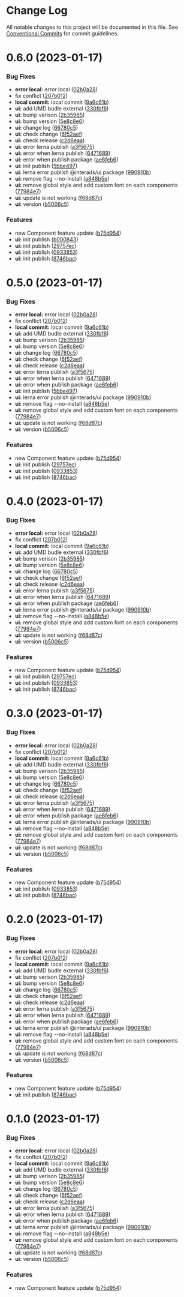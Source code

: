 # Change Log

All notable changes to this project will be documented in this file.
See [Conventional Commits](https://conventionalcommits.org) for commit guidelines.

# 0.6.0 (2023-01-17)


### Bug Fixes

* **error local:** error local ([02b0a28](https://github.com/interadsrepo/interads/commit/02b0a285e4afd7ec3f160963b508651534915131))
* fix conflict ([207b012](https://github.com/interadsrepo/interads/commit/207b0122ea53805e0818070cbec1337a13c82ab5))
* **local commit:** local commit ([9a6c61b](https://github.com/interadsrepo/interads/commit/9a6c61b90ed9fc3a951dd23c58f8629128dee950))
* **ui:** add UMD budle external ([330fbf6](https://github.com/interadsrepo/interads/commit/330fbf6381e676fc9300aacbac4de12dc9e8d7eb))
* **ui:** bump verison ([2b35985](https://github.com/interadsrepo/interads/commit/2b3598563012822862d72a53aea5b510df45db65))
* **ui:** bump version ([5e8c8e6](https://github.com/interadsrepo/interads/commit/5e8c8e67f2fcf0abfbd1f6be707cb021d42b21b9))
* **ui:** change log ([66780c5](https://github.com/interadsrepo/interads/commit/66780c51cb0a8540fee936aa4dce5c457ee15378))
* **ui:** check change ([6f52aef](https://github.com/interadsrepo/interads/commit/6f52aef678171d0e8d6bfbdc24ff6353abf496dc))
* **ui:** check release ([c2d6eaa](https://github.com/interadsrepo/interads/commit/c2d6eaa623d71af344d53be99c24be575efbb535))
* **ui:** error lerna publish ([a3f5675](https://github.com/interadsrepo/interads/commit/a3f56757eb5be62d6d85dfcf8c9006c236d4278e))
* **ui:** error when lerna publish ([6471689](https://github.com/interadsrepo/interads/commit/6471689e0824af691989d64bc61200cc2cdb6b39))
* **ui:** error when publish package ([ae6feb6](https://github.com/interadsrepo/interads/commit/ae6feb67f7b45a8cccb84fe226ab65bc114bce4c))
* **ui:** init publish ([5bbe497](https://github.com/interadsrepo/interads/commit/5bbe4972278b94e9fce7f140e219be21c7cb3909))
* **ui:** lerna error publish @interads/ui package ([990910b](https://github.com/interadsrepo/interads/commit/990910bbaf970cd697c2748f3e82dd4bf1514820))
* **ui:** remove flag --no-install ([a848b5e](https://github.com/interadsrepo/interads/commit/a848b5e4c3de5a1e8564d41c67f32aad88630bd2))
* **ui:** remove global style and add custom font on each components ([77984e7](https://github.com/interadsrepo/interads/commit/77984e73ea3e8434871d4bcce3d1209fe8023389))
* **ui:** update is not working ([f68d87c](https://github.com/interadsrepo/interads/commit/f68d87c9f8fc6524904e44e466ecf546870c331d))
* **ui:** version ([b5006c5](https://github.com/interadsrepo/interads/commit/b5006c5eb549995ffb71d1cc83f08b989dfe20f2))


### Features

* new Component feature update ([b75d954](https://github.com/interadsrepo/interads/commit/b75d954ff1fb07c87f83ccfc42d63d92e7aa95c7))
* **ui:** init publish ([b000843](https://github.com/interadsrepo/interads/commit/b000843fc94d6a35dd535187476d1c1dda5c75f5))
* **ui:** init publish ([29757ec](https://github.com/interadsrepo/interads/commit/29757ecacf4c0987c7e835008431aec7b9f3314c))
* **ui:** init publish ([0933853](https://github.com/interadsrepo/interads/commit/0933853da13fa9c5eedb5ccaa13c783b6adef15c))
* **ui:** init publish ([8746bac](https://github.com/interadsrepo/interads/commit/8746bac5fd58540abc30866ab9230c910ff2778a))





# 0.5.0 (2023-01-17)


### Bug Fixes

* **error local:** error local ([02b0a28](https://github.com/interadsrepo/interads/commit/02b0a285e4afd7ec3f160963b508651534915131))
* fix conflict ([207b012](https://github.com/interadsrepo/interads/commit/207b0122ea53805e0818070cbec1337a13c82ab5))
* **local commit:** local commit ([9a6c61b](https://github.com/interadsrepo/interads/commit/9a6c61b90ed9fc3a951dd23c58f8629128dee950))
* **ui:** add UMD budle external ([330fbf6](https://github.com/interadsrepo/interads/commit/330fbf6381e676fc9300aacbac4de12dc9e8d7eb))
* **ui:** bump verison ([2b35985](https://github.com/interadsrepo/interads/commit/2b3598563012822862d72a53aea5b510df45db65))
* **ui:** bump version ([5e8c8e6](https://github.com/interadsrepo/interads/commit/5e8c8e67f2fcf0abfbd1f6be707cb021d42b21b9))
* **ui:** change log ([66780c5](https://github.com/interadsrepo/interads/commit/66780c51cb0a8540fee936aa4dce5c457ee15378))
* **ui:** check change ([6f52aef](https://github.com/interadsrepo/interads/commit/6f52aef678171d0e8d6bfbdc24ff6353abf496dc))
* **ui:** check release ([c2d6eaa](https://github.com/interadsrepo/interads/commit/c2d6eaa623d71af344d53be99c24be575efbb535))
* **ui:** error lerna publish ([a3f5675](https://github.com/interadsrepo/interads/commit/a3f56757eb5be62d6d85dfcf8c9006c236d4278e))
* **ui:** error when lerna publish ([6471689](https://github.com/interadsrepo/interads/commit/6471689e0824af691989d64bc61200cc2cdb6b39))
* **ui:** error when publish package ([ae6feb6](https://github.com/interadsrepo/interads/commit/ae6feb67f7b45a8cccb84fe226ab65bc114bce4c))
* **ui:** init publish ([5bbe497](https://github.com/interadsrepo/interads/commit/5bbe4972278b94e9fce7f140e219be21c7cb3909))
* **ui:** lerna error publish @interads/ui package ([990910b](https://github.com/interadsrepo/interads/commit/990910bbaf970cd697c2748f3e82dd4bf1514820))
* **ui:** remove flag --no-install ([a848b5e](https://github.com/interadsrepo/interads/commit/a848b5e4c3de5a1e8564d41c67f32aad88630bd2))
* **ui:** remove global style and add custom font on each components ([77984e7](https://github.com/interadsrepo/interads/commit/77984e73ea3e8434871d4bcce3d1209fe8023389))
* **ui:** update is not working ([f68d87c](https://github.com/interadsrepo/interads/commit/f68d87c9f8fc6524904e44e466ecf546870c331d))
* **ui:** version ([b5006c5](https://github.com/interadsrepo/interads/commit/b5006c5eb549995ffb71d1cc83f08b989dfe20f2))


### Features

* new Component feature update ([b75d954](https://github.com/interadsrepo/interads/commit/b75d954ff1fb07c87f83ccfc42d63d92e7aa95c7))
* **ui:** init publish ([29757ec](https://github.com/interadsrepo/interads/commit/29757ecacf4c0987c7e835008431aec7b9f3314c))
* **ui:** init publish ([0933853](https://github.com/interadsrepo/interads/commit/0933853da13fa9c5eedb5ccaa13c783b6adef15c))
* **ui:** init publish ([8746bac](https://github.com/interadsrepo/interads/commit/8746bac5fd58540abc30866ab9230c910ff2778a))





# 0.4.0 (2023-01-17)


### Bug Fixes

* **error local:** error local ([02b0a28](https://github.com/interadsrepo/interads/commit/02b0a285e4afd7ec3f160963b508651534915131))
* fix conflict ([207b012](https://github.com/interadsrepo/interads/commit/207b0122ea53805e0818070cbec1337a13c82ab5))
* **local commit:** local commit ([9a6c61b](https://github.com/interadsrepo/interads/commit/9a6c61b90ed9fc3a951dd23c58f8629128dee950))
* **ui:** add UMD budle external ([330fbf6](https://github.com/interadsrepo/interads/commit/330fbf6381e676fc9300aacbac4de12dc9e8d7eb))
* **ui:** bump verison ([2b35985](https://github.com/interadsrepo/interads/commit/2b3598563012822862d72a53aea5b510df45db65))
* **ui:** bump version ([5e8c8e6](https://github.com/interadsrepo/interads/commit/5e8c8e67f2fcf0abfbd1f6be707cb021d42b21b9))
* **ui:** change log ([66780c5](https://github.com/interadsrepo/interads/commit/66780c51cb0a8540fee936aa4dce5c457ee15378))
* **ui:** check change ([6f52aef](https://github.com/interadsrepo/interads/commit/6f52aef678171d0e8d6bfbdc24ff6353abf496dc))
* **ui:** check release ([c2d6eaa](https://github.com/interadsrepo/interads/commit/c2d6eaa623d71af344d53be99c24be575efbb535))
* **ui:** error lerna publish ([a3f5675](https://github.com/interadsrepo/interads/commit/a3f56757eb5be62d6d85dfcf8c9006c236d4278e))
* **ui:** error when lerna publish ([6471689](https://github.com/interadsrepo/interads/commit/6471689e0824af691989d64bc61200cc2cdb6b39))
* **ui:** error when publish package ([ae6feb6](https://github.com/interadsrepo/interads/commit/ae6feb67f7b45a8cccb84fe226ab65bc114bce4c))
* **ui:** lerna error publish @interads/ui package ([990910b](https://github.com/interadsrepo/interads/commit/990910bbaf970cd697c2748f3e82dd4bf1514820))
* **ui:** remove flag --no-install ([a848b5e](https://github.com/interadsrepo/interads/commit/a848b5e4c3de5a1e8564d41c67f32aad88630bd2))
* **ui:** remove global style and add custom font on each components ([77984e7](https://github.com/interadsrepo/interads/commit/77984e73ea3e8434871d4bcce3d1209fe8023389))
* **ui:** update is not working ([f68d87c](https://github.com/interadsrepo/interads/commit/f68d87c9f8fc6524904e44e466ecf546870c331d))
* **ui:** version ([b5006c5](https://github.com/interadsrepo/interads/commit/b5006c5eb549995ffb71d1cc83f08b989dfe20f2))


### Features

* new Component feature update ([b75d954](https://github.com/interadsrepo/interads/commit/b75d954ff1fb07c87f83ccfc42d63d92e7aa95c7))
* **ui:** init publish ([29757ec](https://github.com/interadsrepo/interads/commit/29757ecacf4c0987c7e835008431aec7b9f3314c))
* **ui:** init publish ([0933853](https://github.com/interadsrepo/interads/commit/0933853da13fa9c5eedb5ccaa13c783b6adef15c))
* **ui:** init publish ([8746bac](https://github.com/interadsrepo/interads/commit/8746bac5fd58540abc30866ab9230c910ff2778a))





# 0.3.0 (2023-01-17)


### Bug Fixes

* **error local:** error local ([02b0a28](https://github.com/interadsrepo/interads/commit/02b0a285e4afd7ec3f160963b508651534915131))
* fix conflict ([207b012](https://github.com/interadsrepo/interads/commit/207b0122ea53805e0818070cbec1337a13c82ab5))
* **local commit:** local commit ([9a6c61b](https://github.com/interadsrepo/interads/commit/9a6c61b90ed9fc3a951dd23c58f8629128dee950))
* **ui:** add UMD budle external ([330fbf6](https://github.com/interadsrepo/interads/commit/330fbf6381e676fc9300aacbac4de12dc9e8d7eb))
* **ui:** bump verison ([2b35985](https://github.com/interadsrepo/interads/commit/2b3598563012822862d72a53aea5b510df45db65))
* **ui:** bump version ([5e8c8e6](https://github.com/interadsrepo/interads/commit/5e8c8e67f2fcf0abfbd1f6be707cb021d42b21b9))
* **ui:** change log ([66780c5](https://github.com/interadsrepo/interads/commit/66780c51cb0a8540fee936aa4dce5c457ee15378))
* **ui:** check change ([6f52aef](https://github.com/interadsrepo/interads/commit/6f52aef678171d0e8d6bfbdc24ff6353abf496dc))
* **ui:** check release ([c2d6eaa](https://github.com/interadsrepo/interads/commit/c2d6eaa623d71af344d53be99c24be575efbb535))
* **ui:** error lerna publish ([a3f5675](https://github.com/interadsrepo/interads/commit/a3f56757eb5be62d6d85dfcf8c9006c236d4278e))
* **ui:** error when lerna publish ([6471689](https://github.com/interadsrepo/interads/commit/6471689e0824af691989d64bc61200cc2cdb6b39))
* **ui:** error when publish package ([ae6feb6](https://github.com/interadsrepo/interads/commit/ae6feb67f7b45a8cccb84fe226ab65bc114bce4c))
* **ui:** lerna error publish @interads/ui package ([990910b](https://github.com/interadsrepo/interads/commit/990910bbaf970cd697c2748f3e82dd4bf1514820))
* **ui:** remove flag --no-install ([a848b5e](https://github.com/interadsrepo/interads/commit/a848b5e4c3de5a1e8564d41c67f32aad88630bd2))
* **ui:** remove global style and add custom font on each components ([77984e7](https://github.com/interadsrepo/interads/commit/77984e73ea3e8434871d4bcce3d1209fe8023389))
* **ui:** update is not working ([f68d87c](https://github.com/interadsrepo/interads/commit/f68d87c9f8fc6524904e44e466ecf546870c331d))
* **ui:** version ([b5006c5](https://github.com/interadsrepo/interads/commit/b5006c5eb549995ffb71d1cc83f08b989dfe20f2))


### Features

* new Component feature update ([b75d954](https://github.com/interadsrepo/interads/commit/b75d954ff1fb07c87f83ccfc42d63d92e7aa95c7))
* **ui:** init publish ([0933853](https://github.com/interadsrepo/interads/commit/0933853da13fa9c5eedb5ccaa13c783b6adef15c))
* **ui:** init publish ([8746bac](https://github.com/interadsrepo/interads/commit/8746bac5fd58540abc30866ab9230c910ff2778a))





# 0.2.0 (2023-01-17)


### Bug Fixes

* **error local:** error local ([02b0a28](https://github.com/interadsrepo/interads/commit/02b0a285e4afd7ec3f160963b508651534915131))
* fix conflict ([207b012](https://github.com/interadsrepo/interads/commit/207b0122ea53805e0818070cbec1337a13c82ab5))
* **local commit:** local commit ([9a6c61b](https://github.com/interadsrepo/interads/commit/9a6c61b90ed9fc3a951dd23c58f8629128dee950))
* **ui:** add UMD budle external ([330fbf6](https://github.com/interadsrepo/interads/commit/330fbf6381e676fc9300aacbac4de12dc9e8d7eb))
* **ui:** bump verison ([2b35985](https://github.com/interadsrepo/interads/commit/2b3598563012822862d72a53aea5b510df45db65))
* **ui:** bump version ([5e8c8e6](https://github.com/interadsrepo/interads/commit/5e8c8e67f2fcf0abfbd1f6be707cb021d42b21b9))
* **ui:** change log ([66780c5](https://github.com/interadsrepo/interads/commit/66780c51cb0a8540fee936aa4dce5c457ee15378))
* **ui:** check change ([6f52aef](https://github.com/interadsrepo/interads/commit/6f52aef678171d0e8d6bfbdc24ff6353abf496dc))
* **ui:** check release ([c2d6eaa](https://github.com/interadsrepo/interads/commit/c2d6eaa623d71af344d53be99c24be575efbb535))
* **ui:** error lerna publish ([a3f5675](https://github.com/interadsrepo/interads/commit/a3f56757eb5be62d6d85dfcf8c9006c236d4278e))
* **ui:** error when lerna publish ([6471689](https://github.com/interadsrepo/interads/commit/6471689e0824af691989d64bc61200cc2cdb6b39))
* **ui:** error when publish package ([ae6feb6](https://github.com/interadsrepo/interads/commit/ae6feb67f7b45a8cccb84fe226ab65bc114bce4c))
* **ui:** lerna error publish @interads/ui package ([990910b](https://github.com/interadsrepo/interads/commit/990910bbaf970cd697c2748f3e82dd4bf1514820))
* **ui:** remove flag --no-install ([a848b5e](https://github.com/interadsrepo/interads/commit/a848b5e4c3de5a1e8564d41c67f32aad88630bd2))
* **ui:** remove global style and add custom font on each components ([77984e7](https://github.com/interadsrepo/interads/commit/77984e73ea3e8434871d4bcce3d1209fe8023389))
* **ui:** update is not working ([f68d87c](https://github.com/interadsrepo/interads/commit/f68d87c9f8fc6524904e44e466ecf546870c331d))
* **ui:** version ([b5006c5](https://github.com/interadsrepo/interads/commit/b5006c5eb549995ffb71d1cc83f08b989dfe20f2))


### Features

* new Component feature update ([b75d954](https://github.com/interadsrepo/interads/commit/b75d954ff1fb07c87f83ccfc42d63d92e7aa95c7))
* **ui:** init publish ([8746bac](https://github.com/interadsrepo/interads/commit/8746bac5fd58540abc30866ab9230c910ff2778a))





# 0.1.0 (2023-01-17)


### Bug Fixes

* **error local:** error local ([02b0a28](https://github.com/interadsrepo/interads/commit/02b0a285e4afd7ec3f160963b508651534915131))
* fix conflict ([207b012](https://github.com/interadsrepo/interads/commit/207b0122ea53805e0818070cbec1337a13c82ab5))
* **local commit:** local commit ([9a6c61b](https://github.com/interadsrepo/interads/commit/9a6c61b90ed9fc3a951dd23c58f8629128dee950))
* **ui:** add UMD budle external ([330fbf6](https://github.com/interadsrepo/interads/commit/330fbf6381e676fc9300aacbac4de12dc9e8d7eb))
* **ui:** bump verison ([2b35985](https://github.com/interadsrepo/interads/commit/2b3598563012822862d72a53aea5b510df45db65))
* **ui:** bump version ([5e8c8e6](https://github.com/interadsrepo/interads/commit/5e8c8e67f2fcf0abfbd1f6be707cb021d42b21b9))
* **ui:** change log ([66780c5](https://github.com/interadsrepo/interads/commit/66780c51cb0a8540fee936aa4dce5c457ee15378))
* **ui:** check change ([6f52aef](https://github.com/interadsrepo/interads/commit/6f52aef678171d0e8d6bfbdc24ff6353abf496dc))
* **ui:** check release ([c2d6eaa](https://github.com/interadsrepo/interads/commit/c2d6eaa623d71af344d53be99c24be575efbb535))
* **ui:** error lerna publish ([a3f5675](https://github.com/interadsrepo/interads/commit/a3f56757eb5be62d6d85dfcf8c9006c236d4278e))
* **ui:** error when lerna publish ([6471689](https://github.com/interadsrepo/interads/commit/6471689e0824af691989d64bc61200cc2cdb6b39))
* **ui:** error when publish package ([ae6feb6](https://github.com/interadsrepo/interads/commit/ae6feb67f7b45a8cccb84fe226ab65bc114bce4c))
* **ui:** lerna error publish @interads/ui package ([990910b](https://github.com/interadsrepo/interads/commit/990910bbaf970cd697c2748f3e82dd4bf1514820))
* **ui:** remove flag --no-install ([a848b5e](https://github.com/interadsrepo/interads/commit/a848b5e4c3de5a1e8564d41c67f32aad88630bd2))
* **ui:** remove global style and add custom font on each components ([77984e7](https://github.com/interadsrepo/interads/commit/77984e73ea3e8434871d4bcce3d1209fe8023389))
* **ui:** update is not working ([f68d87c](https://github.com/interadsrepo/interads/commit/f68d87c9f8fc6524904e44e466ecf546870c331d))
* **ui:** version ([b5006c5](https://github.com/interadsrepo/interads/commit/b5006c5eb549995ffb71d1cc83f08b989dfe20f2))


### Features

* new Component feature update ([b75d954](https://github.com/interadsrepo/interads/commit/b75d954ff1fb07c87f83ccfc42d63d92e7aa95c7))
